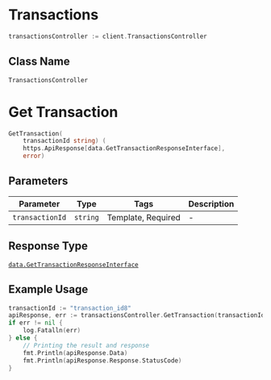 # Transactions

```go
transactionsController := client.TransactionsController
```

## Class Name

`TransactionsController`


# Get Transaction

```go
GetTransaction(
    transactionId string) (
    https.ApiResponse[data.GetTransactionResponseInterface],
    error)
```

## Parameters

| Parameter | Type | Tags | Description |
|  --- | --- | --- | --- |
| `transactionId` | `string` | Template, Required | - |

## Response Type

[`data.GetTransactionResponseInterface`](../../doc/models/get-transaction-response.md)

## Example Usage

```go
transactionId := "transaction_id8"
apiResponse, err := transactionsController.GetTransaction(transactionId)
if err != nil {
    log.Fatalln(err)
} else {
    // Printing the result and response
    fmt.Println(apiResponse.Data)
    fmt.Println(apiResponse.Response.StatusCode)
}
```

